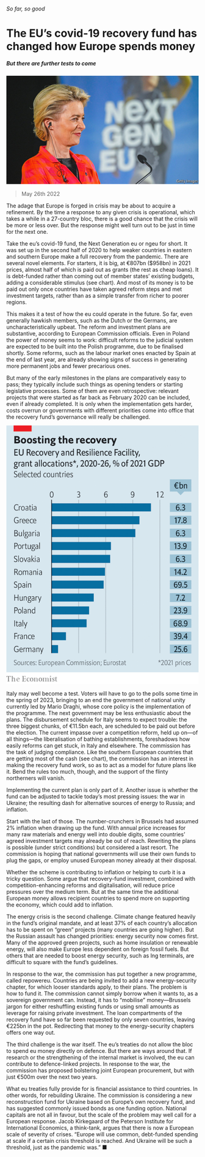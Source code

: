 ###### So far, so good

# The EU’s covid-19 recovery fund has changed how Europe spends money 

##### But there are further tests to come 

![image](images/20220528_EUP004.jpg) 

> May 26th 2022 

The adage that Europe is forged in crisis may be about to acquire a refinement. By the time a response to any given crisis is operational, which takes a while in a 27-country bloc, there is a good chance that the crisis will be more or less over. But the response might well turn out to be just in time for the next one.

Take the eu’s covid-19 fund, the Next Generation eu or ngeu for short. It was set up in the second half of 2020 to help weaker countries in eastern and southern Europe make a full recovery from the pandemic. There are several novel elements. For starters, it is big, at €807bn ($958bn) in 2021 prices, almost half of which is paid out as grants (the rest as cheap loans). It is debt-funded rather than coming out of member states’ existing budgets, adding a considerable stimulus (see chart). And most of its money is to be paid out only once countries have taken agreed reform steps and met investment targets, rather than as a simple transfer from richer to poorer regions.

This makes it a test of how the eu could operate in the future. So far, even generally hawkish members, such as the Dutch or the Germans, are uncharacteristically upbeat. The reform and investment plans are substantive, according to European Commission officials. Even in Poland the power of money seems to work: difficult reforms to the judicial system are expected to be built into the Polish programme, due to be finalised shortly. Some reforms, such as the labour market ones enacted by Spain at the end of last year, are already showing signs of success in generating more permanent jobs and fewer precarious ones. 

But many of the early milestones in the plans are comparatively easy to pass; they typically include such things as opening tenders or starting legislative processes. Some of them are even retrospective: relevant projects that were started as far back as February 2020 can be included, even if already completed. It is only when the implementation gets harder, costs overrun or governments with different priorities come into office that the recovery fund’s governance will really be challenged. 

![image](images/20220528_EUC460.png) 


Italy may well become a test. Voters will have to go to the polls some time in the spring of 2023, bringing to an end the government of national unity currently led by Mario Draghi, whose core policy is the implementation of the programme. The next government may be less enthusiastic about the plans. The disbursement schedule for Italy seems to expect trouble: the three biggest chunks, of €11.5bn each, are scheduled to be paid out before the election. The current impasse over a competition reform, held up on—of all things—the liberalisation of bathing establishments, foreshadows how easily reforms can get stuck, in Italy and elsewhere. The commission has the task of judging compliance. Like the southern European countries that are getting most of the cash (see chart), the commission has an interest in making the recovery fund work, so as to act as a model for future plans like it. Bend the rules too much, though, and the support of the flinty northerners will vanish.

Implementing the current plan is only part of it. Another issue is whether the fund can be adjusted to tackle today’s most pressing issues: the war in Ukraine; the resulting dash for alternative sources of energy to Russia; and inflation.

Start with the last of those. The number-crunchers in Brussels had assumed 2% inflation when drawing up the fund. With annual price increases for many raw materials and energy well into double digits, some countries’ agreed investment targets may already be out of reach. Rewriting the plans is possible (under strict conditions) but considered a last resort. The commission is hoping that national governments will use their own funds to plug the gaps, or employ unused European money already at their disposal. 

Whether the scheme is contributing to inflation or helping to curb it is a tricky question. Some argue that recovery-fund investment, combined with competition-enhancing reforms and digitalisation, will reduce price pressures over the medium term. But at the same time the additional European money allows recipient countries to spend more on supporting the economy, which could add to inflation.

The energy crisis is the second challenge. Climate change featured heavily in the fund’s original mandate, and at least 37% of each country’s allocation has to be spent on “green” projects (many countries are going higher). But the Russian assault has changed priorities: energy security now comes first. Many of the approved green projects, such as home insulation or renewable energy, will also make Europe less dependent on foreign fossil fuels. But others that are needed to boost energy security, such as lng terminals, are difficult to square with the fund’s guidelines. 

In response to the war, the commission has put together a new programme, called repowereu. Countries are being invited to add a new energy-security chapter, for which looser standards apply, to their plans. The problem is how to fund it. The commission cannot simply borrow when it wants to, as a sovereign government can. Instead, it has to “mobilise” money—Brussels jargon for either reshuffling existing funds or using small amounts as leverage for raising private investment. The loan compartments of the recovery fund have so far been requested by only seven countries, leaving €225bn in the pot. Redirecting that money to the energy-security chapters offers one way out. 

The third challenge is the war itself. The eu’s treaties do not allow the bloc to spend eu money directly on defence. But there are ways around that. If research or the strengthening of the internal market is involved, the eu can contribute to defence-linked projects. In response to the war, the commission has proposed bolstering joint European procurement, but with just €500m over the next two years. 

What eu treaties fully provide for is financial assistance to third countries. In other words, for rebuilding Ukraine. The commission is considering a new reconstruction fund for Ukraine based on Europe’s own recovery fund, and has suggested commonly issued bonds as one funding option. National capitals are not all in favour, but the scale of the problem may well call for a European response. Jacob Kirkegaard of the Peterson Institute for International Economics, a think-tank, argues that there is now a European scale of severity of crises. “Europe will use common, debt-funded spending at scale if a certain crisis threshold is reached. And Ukraine will be such a threshold, just as the pandemic was.” ■


